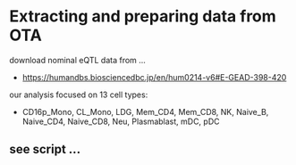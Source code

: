 # Extracting and preparing data from OTA

download nominal eQTL data from ...
- https://humandbs.biosciencedbc.jp/en/hum0214-v6#E-GEAD-398-420

our analysis focused on 13 cell types:
- CD16p_Mono, CL_Mono, LDG, Mem_CD4, Mem_CD8, NK, Naive_B, Naive_CD4, Naive_CD8, Neu, Plasmablast, mDC, pDC

see script ...
- 
